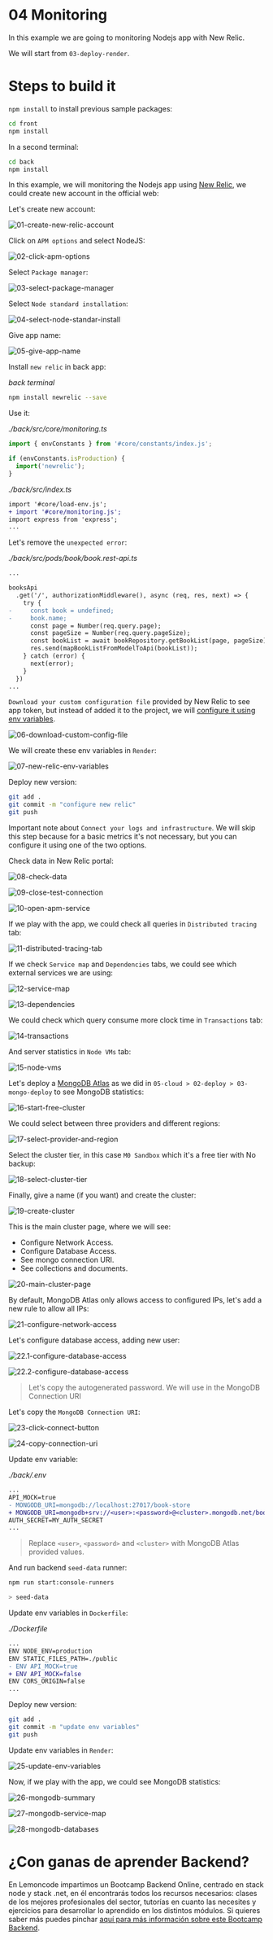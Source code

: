 # 04 Monitoring

In this example we are going to monitoring Nodejs app with New Relic.

We will start from `03-deploy-render`.

# Steps to build it

`npm install` to install previous sample packages:

```bash
cd front
npm install

```

In a second terminal:

```bash
cd back
npm install

```

In this example, we will monitoring the Nodejs app using [New Relic](https://newrelic.com/), we could create new account in the official web:

Let's create new account:

![01-create-new-relic-account](./readme-resources/01-create-new-relic-account.png)

Click on `APM options` and select NodeJS:

![02-click-apm-options](./readme-resources/02-click-apm-options.png)

Select `Package manager`:

![03-select-package-manager](./readme-resources/03-select-package-manager.png)

Select `Node standard installation`:

![04-select-node-standar-install](./readme-resources/04-select-node-standar-install.png)

Give app name:

![05-give-app-name](./readme-resources/05-give-app-name.png)

Install `new relic` in back app:

_back terminal_

```bash
npm install newrelic --save

```

Use it:

_./back/src/core/monitoring.ts_

```javascript
import { envConstants } from '#core/constants/index.js';

if (envConstants.isProduction) {
  import('newrelic');
}

```

_./back/src/index.ts_

```diff
import '#core/load-env.js';
+ import '#core/monitoring.js';
import express from 'express';
...

```

Let's remove the `unexpected error`:

_./back/src/pods/book/book.rest-api.ts_

```diff
...

booksApi
  .get('/', authorizationMiddleware(), async (req, res, next) => {
    try {
-     const book = undefined;
-     book.name;
      const page = Number(req.query.page);
      const pageSize = Number(req.query.pageSize);
      const bookList = await bookRepository.getBookList(page, pageSize);
      res.send(mapBookListFromModelToApi(bookList));
    } catch (error) {
      next(error);
    }
  })
...
```

`Download your custom configuration file` provided by New Relic to see app token, but instead of added it to the project, we will [configure it using env variables](https://docs.newrelic.com/docs/agents/nodejs-agent/installation-configuration/nodejs-agent-configuration/#exports_config).

![06-download-custom-config-file](./readme-resources/06-download-custom-config-file.png)

We will create these env variables in `Render`:

![07-new-relic-env-variables](./readme-resources/07-new-relic-env-variables.png)

Deploy new version:

```bash
git add .
git commit -m "configure new relic"
git push

```

Important note about `Connect your logs and infrastructure`. We will skip this step because for a basic metrics it's not necessary, but you can configure it using one of the two options.

Check data in New Relic portal:

![08-check-data](./readme-resources/08-check-data.png)

![09-close-test-connection](./readme-resources/09-close-test-connection.png)

![10-open-apm-service](./readme-resources/10-open-apm-service.png)

If we play with the app, we could check all queries in `Distributed tracing` tab:

![11-distributed-tracing-tab](./readme-resources/11-distributed-tracing-tab.png)

If we check `Service map` and `Dependencies` tabs, we could see which external services we are using:

![12-service-map](./readme-resources/12-service-map.png)

![13-dependencies](./readme-resources/13-dependencies.png)

We could check which query consume more clock time in `Transactions` tab:

![14-transactions](./readme-resources/14-transactions.png)

And server statistics in `Node VMs` tab:

![15-node-vms](./readme-resources/15-node-vms.png)

Let's deploy a [MongoDB Atlas](https://www.mongodb.com/cloud/atlas) as we did in `05-cloud > 02-deploy > 03-mongo-deploy` to see MongoDB statistics:

![16-start-free-cluster](./readme-resources/16-start-free-cluster.png)

We could select between three providers and different regions:

![17-select-provider-and-region](./readme-resources/17-select-provider-and-region.png)

Select the cluster tier, in this case `M0 Sandbox` which it's a free tier with No backup:

![18-select-cluster-tier](./readme-resources/18-select-cluster-tier.png)

Finally, give a name (if you want) and create the cluster:

![19-create-cluster](./readme-resources/19-create-cluster.png)

This is the main cluster page, where we will see:

- Configure Network Access.
- Configure Database Access.
- See mongo connection URI.
- See collections and documents.

![20-main-cluster-page](./readme-resources/20-main-cluster-page.png)

By default, MongoDB Atlas only allows access to configured IPs, let's add a new rule to allow all IPs:

![21-configure-network-access](./readme-resources/21-configure-network-access.png)

Let's configure database access, adding new user:

![22.1-configure-database-access](./readme-resources/22.1-configure-database-access.png)

![22.2-configure-database-access](./readme-resources/22.2-configure-database-access.png)

> Let's copy the autogenerated password. We will use in the MongoDB Connection URI

Let's copy the `MongoDB Connection URI`:

![23-click-connect-button](./readme-resources/23-click-connect-button.png)

![24-copy-connection-uri](./readme-resources/24-copy-connection-uri.png)

Update env variable:

_./back/.env_

```diff
...
API_MOCK=true
- MONGODB_URI=mongodb://localhost:27017/book-store
+ MONGODB_URI=mongodb+srv://<user>:<password>@<cluster>.mongodb.net/book-store?retryWrites=true&w=majority
AUTH_SECRET=MY_AUTH_SECRET
...

```

> Replace `<user>`, `<password>` and `<cluster>` with MongoDB Atlas provided values.

And run backend `seed-data` runner:

```bash
npm run start:console-runners

> seed-data

```

Update env variables in `Dockerfile`:

_./Dockerfile_

```diff
...
ENV NODE_ENV=production
ENV STATIC_FILES_PATH=./public
- ENV API_MOCK=true
+ ENV API_MOCK=false
ENV CORS_ORIGIN=false
...
```

Deploy new version:

```bash
git add .
git commit -m "update env variables"
git push

```

Update env variables in `Render`:

![25-update-env-variables](./readme-resources/25-update-env-variables.png)

Now, if we play with the app, we could see MongoDB statistics:

![26-mongodb-summary](./readme-resources/26-mongodb-summary.png)

![27-mongodb-service-map](./readme-resources/27-mongodb-service-map.png)

![28-mongodb-databases](./readme-resources/28-mongodb-databases.png)

# ¿Con ganas de aprender Backend?

En Lemoncode impartimos un Bootcamp Backend Online, centrado en stack node y stack .net, en él encontrarás todos los recursos necesarios: clases de los mejores profesionales del sector, tutorías en cuanto las necesites y ejercicios para desarrollar lo aprendido en los distintos módulos. Si quieres saber más puedes pinchar [aquí para más información sobre este Bootcamp Backend](https://lemoncode.net/bootcamp-backend#bootcamp-backend/banner).
